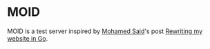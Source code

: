 # MOID
MOID is a test server inspired by
[Mohamed Said](https://themsaid.com/)'s
post
[Rewriting my website in Go](https://x.com/themsaid/status/1891386180349972712).